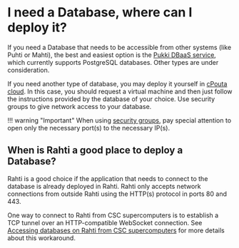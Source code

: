 # I need a Database, where can I deploy it?

If you need a Database that needs to be accessible from other systems (like
Puhti or Mahti), the best and easiest option is the
[Pukki DBaaS service](../../cloud/dbaas/index.md), which currently supports
PostgreSQL databases. Other types are under consideration.

If you need another type of database, you may deploy it yourself in
[cPouta cloud](../../cloud/pouta/index.md). In this case, you should request a
virtual machine and then just follow the instructions provided by the database
of your choice. Use security groups to give network access to your database.

!!! warning "Important"
    When using
    [security groups](../../cloud/pouta/launch-vm-from-web-gui.md#firewalls-and-security-groups),
    pay special attention to open only the necessary port(s) to the necessary
    IP(s).

## When is Rahti a good place to deploy a Database?

Rahti is a good choice if the application that needs to connect to the database
is already deployed in Rahti. Rahti only accepts network connections from
outside Rahti using the HTTP(s) protocol in ports 80 and 443.

One way to connect to Rahti from CSC supercomputers is to establish a TCP
tunnel over an HTTP-compatible WebSocket connection. See
[Accessing databases on Rahti from CSC supercomputers](../../cloud/rahti/tutorials/connect-database-hpc.md)
for more details about this workaround.
